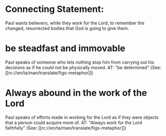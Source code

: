 # Connecting Statement:

Paul wants believers, while they work for the Lord, to remember the changed, resurrected bodies that God is going to give them.

# be steadfast and immovable

Paul speaks of someone who lets nothing stop him from carrying out his decisions as if he could not be physically moved. AT: "be determined" (See: [[rc://en/ta/man/translate/figs-metaphor]])

# Always abound in the work of the Lord

Paul speaks of efforts made in working for the Lord as if they were objects that a person could acquire more of. AT: "Always work for the Lord faithfully" (See: [[rc://en/ta/man/translate/figs-metaphor]])